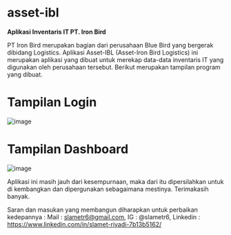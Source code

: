 # asset-ibl
**Aplikasi Inventaris IT PT. Iron Bird**

PT Iron Bird merupakan bagian dari perusahaan Blue Bird yang bergerak dibidang Logistics.
Aplikasi Asset-IBL (Asset-Iron Bird Logistics) ini merupakan aplikasi yang dibuat untuk merekap data-data inventaris IT yang digunakan oleh perusahaan tersebut.
Berikut merupakan tampilan program yang dibuat.

# Tampilan Login
![image](https://user-images.githubusercontent.com/53107522/128481159-38b84960-6884-48eb-b876-e71824cb21de.png)

# Tampilan Dashboard
![image](https://user-images.githubusercontent.com/53107522/128450183-711bc02f-0c6d-4a81-8ff9-da02d75cd593.png)

Aplikasi ini masih jauh dari kesempurnaan, maka dari itu dipersilahkan untuk di kembangkan dan dipergunakan sebagaimana mestinya. Terimakasih banyak.

Saran dan masukan yang membangun diharapkan untuk perbaikan kedepannya :
Mail : slametr6@gmail.com, 
IG : @slametr6, 
Linkedin : https://www.linkedin.com/in/slamet-riyadi-7b13b5162/
